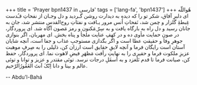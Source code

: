 +++
title = 'Prayer bpn1437 in فارسی'
tags = ['lang-fa', 'bpn1437']
+++
هُواللّه
ای دلبرِ آفاق، شکر تو را که ديده به ديدارت روشن گـرديد و دل وجـان از نفحاتِ قـُدست غِبطۀِ گلزار و چمن شد، نَفحاتِ اُنس مرور يـافت و نفثاتِ روح‌القدس منتشر شد، جان به جانان رسيد و دل راه به بارگاه يافت و به سِرّ ِمَکنون و رمز مَصون آگاه شد. ای پروردگار، در صونِ حمايت مأوی ده و در کهفِ عنايت ملجأ و پناه بخش. ای مهربان، اگر بنوازی جوهرِ وفا و حقيقتِ عطا است و اگر بگدازی مستوجبِ عذاب و جفا است، آنچه شايان آستان است رايگان فرما و آنچه لايقِ حقايق است ارزان کن، ذليلی را به صِرفِ موهبت عزيزِ ملکوت فرما و حقيری را به نهايتِ رأفت مَظهَرِ فيضِ لاهوت نما. ای پروردگار، حفظ کن، صيانت فرما تا قدم نَلَغزد و به اَسفَلِ درجات نرسد. توئی مقتدر و عزيز و توانا و توئی عالم و بينا و دانا اِنّکَ اَنتَ الغَفُورُالرّحيم.

-- Abdu'l-Bahá
